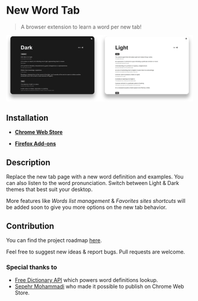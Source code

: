 # New Word Tab
> A browser extension to learn a word per new tab!

![Screenshot](./media/github.png)

## Installation
- [**Chrome Web Store**](https://chrome.google.com/webstore/detail/new-word-tab/chmiakanncpjleocgbemoghkkpjicjla)

- [**Firefox Add-ons**](https://addons.mozilla.org/en-US/firefox/addon/new-word-tab/)

## Description
Replace the new tab page with a new word definition and examples.
You can also listen to the word pronunciation. Switch between Light & Dark themes that best suit your desktop.

More features like *Words list management* & *Favorites sites shortcuts* will be added soon to give you more options on the new tab behavior.

## Contribution
You can find the project roadmap [here](https://github.com/sajadhsm/new-word-tab/projects/1).

Feel free to suggest new ideas & report bugs. Pull requests are welcome.

### Special thanks to
- [Free Dictionary API](https://github.com/meetDeveloper/freeDictionaryAPI) which powers word definitions lookup.
- [Sepehr Mohammadi](https://github.com/sepehrity) who made it possible to publish on Chrome Web Store.